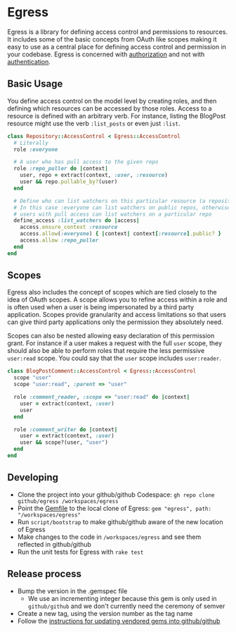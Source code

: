 # Egress

Egress is a library for defining access control and permissions to resources.
It includes some of the basic concepts from OAuth like scopes making it easy
to use as a central place for defining access control and permission in your
codebase. Egress is concerned with [authorization][authz] and not with
[authentication][authn].

[authz]: http://en.wikipedia.org/wiki/Authorization
[authn]: http://en.wikipedia.org/wiki/Authentication

## Basic Usage

You define access control on the model level by creating roles, and then
defining which resources can be accessed by those roles. Access to a resource
is defined with an arbitrary verb. For instance, listing the BlogPost resource
might use the verb `:list_posts` or even just `:list`.

``` ruby
class Repository::AccessControl < Egress::AccessControl
  # Literally
  role :everyone

  # A user who has pull access to the given repo
  role :repo_puller do |context|
    user, repo = extract(context, :user, :resource)
    user && repo.pullable_by?(user)
  end

  # Define who can list watchers on this particular resource (a repository)
  # In this case :everyone can list watchers on public repos, otherwise only
  # users with pull access can list watchers on a particular repo
  define_access :list_watchers do |access|
    access.ensure_context :resource
    access.allow(:everyone) { |context| context[:resource].public? }
    access.allow :repo_puller
  end
end
```

## Scopes

Egress also includes the concept of scopes which are tied closely to the idea
of OAuth scopes. A scope allows you to refine access within a role and is
often used when a user is being impersonated by a third party application.
Scopes provide granularity and access limitations so that users can give third
party applications only the permission they absolutely need.

Scopes can also be nested allowing easy declaration of this permission grant.
For instance if a user makes a request with the full `user` scope, they should
also be able to perform roles that require the less permissive `user:read`
scope. You could say that the `user` scope includes `user:reader`.


``` ruby
class BlogPostComment::AccessControl < Egress::AccessControl
  scope "user"
  scope "user:read", :parent => "user"

  role :comment_reader, :scope => "user:read" do |context|
    user = extract(context, :user)
    user
  end

  role :comment_writer do |context|
    user = extract(context, :user)
    user && scope?(user, "user")
  end
end
```

## Developing

- Clone the project into your github/github Codespace: `gh repo clone github/egress /workspaces/egress`
- Point the [Gemfile](https://github.com/github/github/blob/944a4dc880cee2ead6e9646af54f89569da2d4f2/Gemfile#L78) to the local clone of Egress: `gem "egress", path: "/workspaces/egress"`
- Run `script/bootstrap` to make github/github aware of the new location of Egress
- Make changes to the code in `/workspaces/egress` and see them reflected in github/github
- Run the unit tests for Egress with `rake test`


## Release process

- Bump the version in the .gemspec file
  - We use an incrementing integer because this gem is only used in `github/github` and we don't currently need the ceremony of semver
- Create a new tag, using the version number as the tag name
- Follow the [instructions for updating vendored gems into github/github](https://thehub.github.com/epd/engineering/products-and-services/dotcom/development-environment/#from-git)
